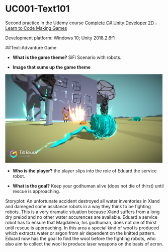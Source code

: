 # UC001-Text101

Second practice in the Udemy course [Complete C# Unity Developer 2D - Learn to Code Making Games](https://www.udemy.com/unitycourse/)

Development platform: Windows 10; Unity 2018.2.6f1

##Text-Advanture Game

+ **What is the game theme?**
SiFi Scenario with robots. 

+ **Image that sums up the game theme**

<img src="./Snapshots/xland-scenario.png" width="500">

+ **Who is the player?**
the player slips into the role of Eduard the service robot. 

+ **What is the goal?**
Keep your godhuman alive (does not die of thirst) until rescue is approaching.   


Storyplot: An unfortunate accident destroyed all water inventories in Xland and dameged some assitance robots in a way they think to be fighting robots. 
This is a very dramatic situation because Xland suffers from a long dry preiod and no other water accurences are available. 
Eduard a service robot has to ensure that Magdalena, his godhuman, does not die of thirst until rescue is approaching. 
In this area a special kind of wool is produced which extracts water or argon from air dependent on the knitted pattern.
Eduard now has the goal to find the wool before the fighting robots, who also aim to collect the wool to produce laser weapons on the basis of acron. 
